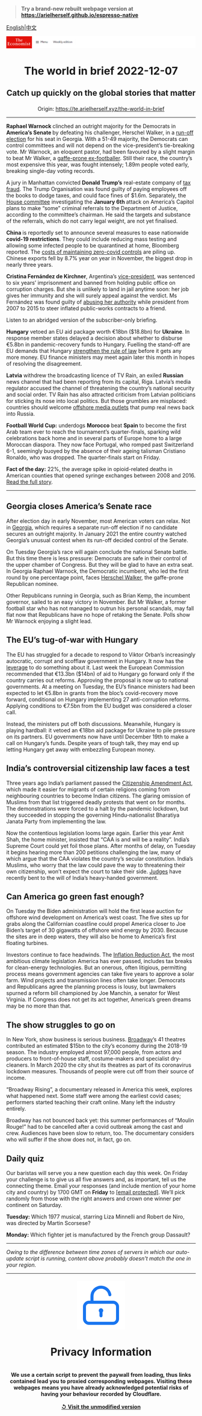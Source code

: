 > **Try a brand-new rebuilt webpage version at https://arielherself.github.io/espresso-native**

[English](https://github.com/arielherself/espresso/blob/main/README.md)|[中文](https://github-com.translate.goog/arielherself/espresso/blob/main/README.md?_x_tr_sl=en&_x_tr_tl=zh-CN&_x_tr_hl=zh-CN&_x_tr_pto=wapp)



![The Economist](menubar.png)

# <p align="center">The world in brief 2022-12-07</p>

## <p align="center">Catch up quickly on the global stories that matter</p>

<p align="center">Origin: <a href="https://te.arielherself.xyz/the-world-in-brief">https://te.arielherself.xyz/the-world-in-brief</a><hr>

<strong>Raphael Warnock </strong>clinched an outright majority for the Democrats in <strong>America’s Senate </strong>by defeating his challenger, Herschel Walker, in a [run-off election](https://te.arielherself.xyz/united-states/2022/12/06/whats-at-stake-in-georgias-run-off-election) for his seat in Georgia. With a 51-49 majority, the Democrats can control committees and will not depend on the vice-president’s tie-breaking vote. Mr Warnock, an eloquent pastor, had been favoured by a slight margin to beat Mr Walker, a [gaffe-prone ex-footballer](https://te.arielherself.xyz/the-economist-explains/2022/10/14/who-is-herschel-walker). Still their race, the country’s most expensive this year, was fought intensely; 1.89m people voted early, breaking single-day voting records. 

A jury in Manhattan convicted <strong>Donald Trump’s</strong> real-estate company of [tax fraud](https://te.arielherself.xyz/the-economist-explains/2022/10/05/how-much-legal-jeopardy-is-donald-trump-in). The Trump Organisation was found guilty of paying employees off the books to dodge taxes, and could face fines of $1.6m. Separately, the [House committee](https://te.arielherself.xyz/leaders/2022/06/08/americas-probe-into-the-capitol-riot-is-needed-before-its-too-late) investigating the <strong>January 6th </strong>attack on America’s Capitol plans to make “some” criminal referrals to the Department of Justice, according to the committee’s chairman. He said the targets and substance of the referrals, which do not carry legal weight, are not yet finalised.

<strong>China </strong>is reportedly set to announce several measures to ease nationwide <strong>covid-19 restrictions</strong>. They could include reducing mass testing and allowing some infected people to be quarantined at home, Bloomberg reported. The [costs of maintaining zero-covid controls](https://te.arielherself.xyz/leaders/2022/12/01/xi-jinpings-zero-covid-policy-has-turned-a-health-crisis-into-a-political-one) are piling up. Chinese exports fell by 8.7% year on year in November, the biggest drop in nearly three years. 

<strong>Cristina Fernández de Kirchner</strong>, Argentina’s [vice-president](https://te.arielherself.xyz/the-economist-explains/2022/09/05/who-is-cristina-fernandez-de-kirchner), was sentenced to six years’ imprisonment and banned from holding public office on corruption charges. But she is unlikely to land in jail anytime soon: her job gives her immunity and she will surely appeal against the verdict. Ms Fernández was found guilty of [abusing her authority](https://te.arielherself.xyz/the-americas/2022/08/25/argentinas-vice-president-could-face-12-years-in-prison) while president from 2007 to 2015 to steer inflated public-works contracts to a friend.

Listen to an abridged version of the subscriber-only briefing.

<strong>Hungary</strong> vetoed an EU aid package worth €18bn ($18.8bn) for <strong>Ukraine</strong>. In response member states delayed a decision about whether to disburse €5.8bn in pandemic-recovery funds to Hungary. Fuelling the stand-off are EU demands that Hungary [strengthen the rule of law](https://te.arielherself.xyz/europe/2022/11/24/the-eu-is-withholding-aid-to-press-hungary-to-reform) before it gets any more money. EU finance ministers may meet again later this month in hopes of resolving the disagreement.

<strong>Latvia</strong> withdrew the broadcasting licence of TV Rain, an exiled <strong>Russian</strong> news channel that had been reporting from its capital, Riga. Latvia’s media regulator accused the channel of threatening the country’s national security and social order. TV Rain has also attracted criticism from Latvian politicians for sticking its nose into local politics. But those grumbles are misplaced: countries should welcome [offshore media outlets](https://te.arielherself.xyz/leaders/2022/11/24/russian-offshore-journalists-need-help-not-hindrance) that pump real news back into Russia.

<strong>Football World Cup:</strong> underdogs <strong>Morocco</strong> beat <strong>Spain </strong>to become the first Arab team ever to reach the tournament’s quarter-finals, sparking wild celebrations back home and in several parts of Europe home to a large Moroccan diaspora. They now face Portugal, who romped past Switzerland 6-1, seemingly buoyed by the absence of their ageing talisman Cristiano Ronaldo, who was dropped. The quarter-finals start on Friday.

<strong>Fact of the day:</strong> 22%, the average spike in opioid-related deaths in American counties that opened syringe exchanges between 2008 and 2016. [Read the full story](https://te.arielherself.xyz/united-states/2022/12/01/americas-syringe-exchanges-might-be-killing-drug-users).

----------

## Georgia closes America’s Senate race

After election day in early November, most American voters can relax. Not in [Georgia](https://te.arielherself.xyz/united-states/2022/10/13/georgias-races-suggest-good-candidates-can-beat-partisan-reflexes), which requires a separate run-off election if no candidate secures an outright majority. In January 2021 the entire country watched Georgia’s unusual contest when its run-off decided control of the Senate.

On Tuesday Georgia’s race will again conclude the national Senate battle. But this time there is less pressure: Democrats are safe in their control of the upper chamber of Congress. But they will be glad to have an extra seat. In Georgia Raphael Warnock, the Democratic incumbent, who led the first round by one percentage point, faces [Herschel Walker](https://te.arielherself.xyz/the-economist-explains/2022/10/14/who-is-herschel-walker), the gaffe-prone Republican nominee. 

Other Republicans running in Georgia, such as Brian Kemp, the incumbent governor, sailed to an easy victory in November. But Mr Walker, a former football star who has not managed to outrun his personal scandals, may fall flat now that Republicans have no hope of retaking the Senate. Polls show Mr Warnock enjoying a slight lead.

## The EU’s tug-of-war with Hungary

The EU has struggled for a decade to respond to Viktor Orban’s increasingly autocratic, corrupt and scofflaw government in Hungary. It now has the [leverage](https://te.arielherself.xyz/europe/2022/11/24/the-eu-is-withholding-aid-to-press-hungary-to-reform) to do something about it. Last week the European Commission recommended that €13.3bn ($14bn) of aid to Hungary go forward only if the country carries out reforms. Approving the proposal is now up to national governments. At a meeting on Tuesday, the EU’s finance ministers had been expected to let €5.8bn in grants from the bloc’s covid-recovery move forward, conditional on Hungary implementing 27 anti-corruption reforms. Applying conditions to €7.5bn from the EU budget was considered a closer call.

Instead, the ministers put off both discussions. Meanwhile, Hungary is playing hardball: it vetoed an €18bn aid package for Ukraine to pile pressure on its partners. EU governments now have until December 19th to make a call on Hungary’s funds. Despite years of tough talk, they may end up letting Hungary get away with embezzling European money.

## India’s controversial citizenship law faces a test

Three years ago India’s parliament passed the [Citizenship Amendment Act](https://te.arielherself.xyz/briefing/2020/01/23/narendra-modis-sectarianism-is-eroding-indias-secular-democracy), which made it easier for migrants of certain religions coming from neighbouring countries to become Indian citizens. The glaring omission of Muslims from that list triggered deadly protests that went on for months. The demonstrations were forced to a halt by the pandemic lockdown, but they succeeded in stopping the governing Hindu-nationalist Bharatiya Janata Party from implementing the law.

Now the contentious legislation looms large again. Earlier this year Amit Shah, the home minister, insisted that “CAA is and will be a reality”. India’s Supreme Court could yet foil those plans. After months of delay, on Tuesday it begins hearing more than 200 petitions challenging the law, many of which argue that the CAA violates the country’s secular constitution. India’s Muslims, who worry that the law could pave the way to threatening their own citizenship, won’t expect the court to take their side. [Judges](https://te.arielherself.xyz/asia/2022/11/17/indias-new-chief-justice-faces-a-trial-of-strength) have recently bent to the will of India’s heavy-handed government.

## Can America go green fast enough?

On Tuesday the Biden administration will hold the first lease auction for offshore wind development on America’s west coast. The five sites up for grabs along the Californian coastline could propel America closer to Joe Biden’s target of 30 gigawatts of offshore wind energy by 2030. Because the sites are in deep waters, they will also be home to America’s first floating turbines.

Investors continue to face headwinds. The [Inflation Reduction Act](https://te.arielherself.xyz/podcasts/2022/08/12/how-big-a-deal-is-the-inflation-reduction-act), the most ambitious climate legislation America has ever passed, includes tax breaks for clean-energy technologies. But an onerous, often litigious, permitting process means government agencies can take five years to approve a solar farm. Wind projects and transmission lines often take longer. Democrats and Republicans agree the planning process is lousy, but lawmakers spurned a reform bill championed by Joe Manchin, a senator for West Virginia. If Congress does not get its act together, America’s green dreams may be no more than that.

## The show struggles to go on

In New York, show business is serious business. [Broadway](https://te.arielherself.xyz/graphic-detail/2016/06/16/breaking-down-broadway)’s 41 theatres contributed an estimated $15bn to the city’s economy during the 2018-19 season. The industry employed almost 97,000 people, from actors and producers to front-of-house staff, costume-makers and specialist dry-cleaners. In March 2020 the city shut its theatres as part of its coronavirus lockdown measures. Thousands of people were cut off from their source of income.

“Broadway Rising”, a documentary released in America this week, explores what happened next. Some staff were among the earliest covid cases; performers started teaching their craft online. Many left the industry entirely. 

Broadway has not bounced back yet: this summer performances of “Moulin Rouge!” had to be cancelled after a covid outbreak among the cast and crew. Audiences have been slow to return, too. The documentary considers who will suffer if the show does not, in fact, go on.

## Daily quiz

Our baristas will serve you a new question each day this week. On Friday your challenge is to give us all five answers and, as important, tell us the connecting theme. Email your responses (and include mention of your home city and country) by 1700 GMT on <strong>Friday</strong> to [<span class="__cf_email__" data-cfemail="5405213d2e112724263127273b1431373b3a3b393d27207a373b39">[email&#160;protected]</span>](https://mail.google.com/mail/?view=cm&amp;fs=1&amp;tf=1&amp;to=QuizEspresso@te.arielherself.xyz). We’ll pick randomly from those with the right answers and crown one winner per continent on Saturday.

<strong>Tuesday: </strong>Which 1977 musical, starring Liza Minnelli and Robert de Niro, was directed by Martin Scorsese?

<strong>Monday:</strong> Which fighter jet is manufactured by the French group Dassault?

----------

*Owing to the difference between time zones of servers in which our auto-update script is running, content above probably doesn't match the one in your region.*

|<br><div align="center"><img src="unlock.png" /><h1>Privacy Information</h1></div></br>We use a certain script to prevent the paywall from loading, thus links contained lead you to proxied corresponding webpages. Visiting these webpages means you have already acknowledged potential risks of having your behaviour recorded by Cloudflare.<br><br>[&#x21BA; Visit the unmodified version](README.raw.md)<br><br>|
|-----|
